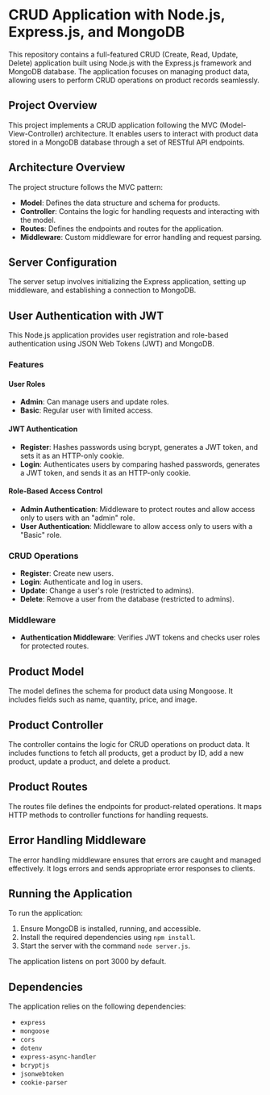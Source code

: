 
# CRUD Application with Node.js, Express.js, and MongoDB

This repository contains a full-featured CRUD (Create, Read, Update, Delete) application built using Node.js with the Express.js framework and MongoDB database. The application focuses on managing product data, allowing users to perform CRUD operations on product records seamlessly.

## Project Overview

This project implements a CRUD application following the MVC (Model-View-Controller) architecture. It enables users to interact with product data stored in a MongoDB database through a set of RESTful API endpoints.

## Architecture Overview

The project structure follows the MVC pattern:

- **Model**: Defines the data structure and schema for products.
- **Controller**: Contains the logic for handling requests and interacting with the model.
- **Routes**: Defines the endpoints and routes for the application.
- **Middleware**: Custom middleware for error handling and request parsing.

## Server Configuration

The server setup involves initializing the Express application, setting up middleware, and establishing a connection to MongoDB.

## User Authentication with JWT

This Node.js application provides user registration and role-based authentication using JSON Web Tokens (JWT) and MongoDB.

### Features

#### User Roles

- **Admin**: Can manage users and update roles.
- **Basic**: Regular user with limited access.

#### JWT Authentication

- **Register**: Hashes passwords using bcrypt, generates a JWT token, and sets it as an HTTP-only cookie.
- **Login**: Authenticates users by comparing hashed passwords, generates a JWT token, and sends it as an HTTP-only cookie.

#### Role-Based Access Control

- **Admin Authentication**: Middleware to protect routes and allow access only to users with an "admin" role.
- **User Authentication**: Middleware to allow access only to users with a "Basic" role.

### CRUD Operations

- **Register**: Create new users.
- **Login**: Authenticate and log in users.
- **Update**: Change a user's role (restricted to admins).
- **Delete**: Remove a user from the database (restricted to admins).

### Middleware

- **Authentication Middleware**: Verifies JWT tokens and checks user roles for protected routes.

## Product Model

The model defines the schema for product data using Mongoose. It includes fields such as name, quantity, price, and image.

## Product Controller

The controller contains the logic for CRUD operations on product data. It includes functions to fetch all products, get a product by ID, add a new product, update a product, and delete a product.

## Product Routes

The routes file defines the endpoints for product-related operations. It maps HTTP methods to controller functions for handling requests.

## Error Handling Middleware

The error handling middleware ensures that errors are caught and managed effectively. It logs errors and sends appropriate error responses to clients.

## Running the Application

To run the application:

1. Ensure MongoDB is installed, running, and accessible.
2. Install the required dependencies using `npm install`.
3. Start the server with the command `node server.js`.

The application listens on port 3000 by default.

## Dependencies

The application relies on the following dependencies:

- `express`
- `mongoose`
- `cors`
- `dotenv`
- `express-async-handler`
- `bcryptjs`
- `jsonwebtoken`
- `cookie-parser`
